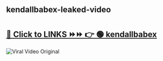 
 ## kendallbabex-leaked-video 

# <h2><a href="https://clipsfans.com/kendallbabex&ref=git">🔗 Click to LINKS ⏩⏩ 👉 🟢 kendallbabex </a></h2>

<a href="https://clipsfans.com/kendallbabex&ref=git" rel="nofollow" data-target="animated-image.originalLink"><img src="https://i.ibb.co.com/xMMVF88/686577567.gif" alt="Viral Video Original" style="max-width: 100%; display: inline-block;" data-target="animated-image.originalImage"></a>
